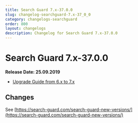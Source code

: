 ```yaml
---
title: Search Guard 7.x-37.0.0
slug: changelog-searchguard-7.x-37_0_0
category: changelogs-searchguard
order: 800
layout: changelogs
description: Changelog for Search Guard 7.x-37.0.0
---
```


<!--- Copyright 2020 floragunn GmbH -->

# Search Guard 7.x-37.0.0

**Release Date: 25.09.2019**

* [Upgrade Guide from 6.x to 7.x](../_docs_installation/installation_upgrading_6_7.md)

## Changes

See [https://search-guard.com/search-guard-new-versions/](https://search-guard.com/search-guard-new-versions/)

